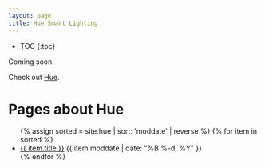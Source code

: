 ```yaml
---
layout: page
title: Hue Smart Lighting
---
```

* TOC
{:toc}

Coming soon.

Check out [Hue](http://www2.meethue.com/en-us/).

# Pages about Hue

<ul>
{% assign sorted = site.hue | sort: 'moddate' | reverse %}
{% for item in sorted %}
  <li>
    <a href="{{ item.url }}">{{ item.title }}</a>
    <span class="date">{{ item.moddate | date: "%B %-d, %Y"  }}</span>
  </li>
{% endfor %}
</ul>

